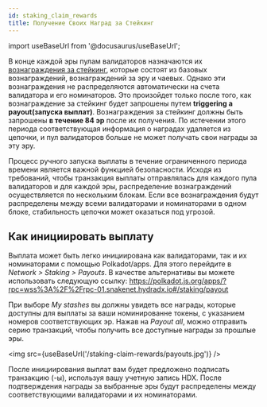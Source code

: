```yaml
---
id: staking_claim_rewards
title: Получение Cвоих Наград за Стейкинг
---
```


import useBaseUrl from '@docusaurus/useBaseUrl';

В конце каждой эры пулам валидаторов назначаются их [вознаграждения за стейкинг](/staking_rewards), которые состоят из базовых вознаграждений, вознаграждений за эру и чаевых. Однако эти вознаграждения не распределяются автоматически на счета валидатора и его номинаторов. Это произойдет только после того, как вознаграждение за стейкинг будет запрошены путем **triggering a payout(запуска выплат)**. Вознаграждения за стейкинг должны быть запрошены **в течение 84 эр** после их получения. По истечении этого периода соответствующая информация о наградах удаляется из цепочки, и пул валидаторов больше не может получать свои награды за эту эру.

Процесс ручного запуска выплаты в течение ограниченного периода времени является важной функцией безопасности. Исходя из требований, чтобы транзакция выплаты отправлялась для каждого пула валидаторов и для каждой эры, распределение вознаграждений осуществляется по нескольким блокам. Если все вознаграждения будут распределены между всеми валидаторами и номинаторами в одном блоке, стабильность цепочки может оказаться под угрозой.

## Как инициировать выплату
Выплата может быть легко инициирована как валидаторами, так и их номинаторами с помощью Polkadot/apps. Для этого перейдите в *Network > Staking > Payouts*. В качестве альтернативы вы можете использовать следующую ссылку:
https://polkadot.js.org/apps/?rpc=wss%3A%2F%2Frpc-01.snakenet.hydradx.io#/staking/payout

При выборе *My stashes* вы должны увидеть все награды, которые доступны для выплаты за ваши номинированне токены, с указанием номеров соответствующих эр. Нажав на *Payout all*, можно отправить серию транзакций, чтобы получить все доступные награды за прошлые эры.

<img src={useBaseUrl('/staking-claim-rewards/payouts.jpg')} />

После инициирования выплат вам будет предложено подписать транзакцию (-ы), используя вашу учетную запись HDX. После подтверждения награды за выбранные эры будут распределены между соответствующими валидаторами и их номинаторами.
